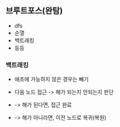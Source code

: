 ## 브루트포스(완탐)

- dfs
- 순열
- 백트래킹
- 등등



### 백트래킹

- 애초에 가능하지 않은 경우는 빼기

- 다음 노드 접근 -> 해가 되는지 안되는지 판단
- -> 해가 된다면, 접근 완료
- -> 해가 아니라면, 이전 노드로 복귀(복원)